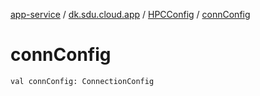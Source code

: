 [app-service](../../index.md) / [dk.sdu.cloud.app](../index.md) / [HPCConfig](index.md) / [connConfig](./conn-config.md)

# connConfig

`val connConfig: ConnectionConfig`